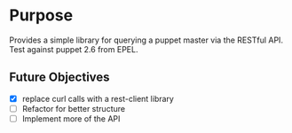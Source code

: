 # Purpose

Provides a simple library for querying a puppet master via the RESTful API.
Test against puppet 2.6 from EPEL.

## Future Objectives

- [x] replace curl calls with a rest-client library
- [ ] Refactor for better structure
- [ ] Implement more of the API
